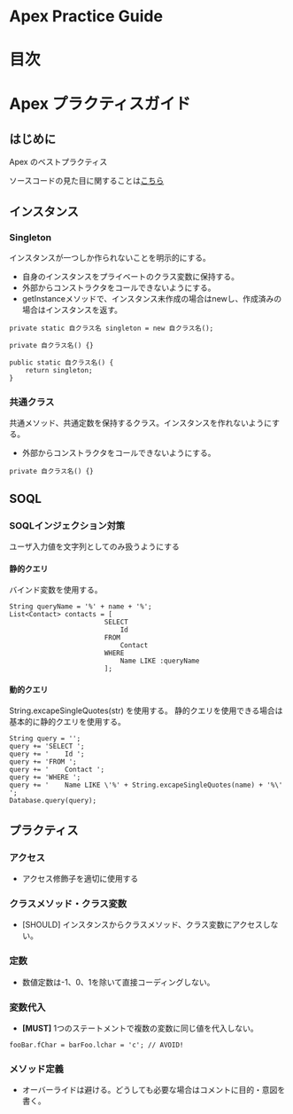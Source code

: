 # Apex Practice Guide
# 目次

# Apex プラクティスガイド

## はじめに
Apex のベストプラクティス

ソースコードの見た目に関することは[こちら](apex_style.md)

## インスタンス
### Singleton
インスタンスが一つしか作られないことを明示的にする。
- 自身のインスタンスをプライベートのクラス変数に保持する。
- 外部からコンストラクタをコールできないようにする。
- getInstanceメソッドで、インスタンス未作成の場合はnewし、作成済みの場合はインスタンスを返す。

```
private static 自クラス名 singleton = new 自クラス名();

private 自クラス名() {}

public static 自クラス名() {
	return singleton;
}
```

### 共通クラス
共通メソッド、共通定数を保持するクラス。インスタンスを作れないようにする。
- 外部からコンストラクタをコールできないようにする。

```
private 自クラス名() {}
```

## SOQL
### SOQLインジェクション対策
ユーザ入力値を文字列としてのみ扱うようにする
#### 静的クエリ
バインド変数を使用する。

```
String queryName = '%' + name + '%';
List<Contact> contacts = [
                        SELECT
                            Id
                        FROM
                            Contact
                        WHERE
                            Name LIKE :queryName
                        ];
```

#### 動的クエリ
String.excapeSingleQuotes(str) を使用する。
静的クエリを使用できる場合は基本的に静的クエリを使用する。

```
String query = '';
query += 'SELECT ';
query += '    Id ';
query += 'FROM ';
query += '    Contact ';
query += 'WHERE ';
query += '    Name LIKE \'%' + String.excapeSingleQuotes(name) + '%\' ';
Database.query(query);
```

## プラクティス
### アクセス
- アクセス修飾子を適切に使用する
### クラスメソッド・クラス変数
- [SHOULD] インスタンスからクラスメソッド、クラス変数にアクセスしない。
### 定数
- 数値定数は-1、0、1を除いて直接コーディングしない。
### 変数代入
- **[MUST]** 1つのステートメントで複数の変数に同じ値を代入しない。
```
fooBar.fChar = barFoo.lchar = 'c'; // AVOID!
```
### メソッド定義
- オーバーライドは避ける。どうしても必要な場合はコメントに目的・意図を書く。

